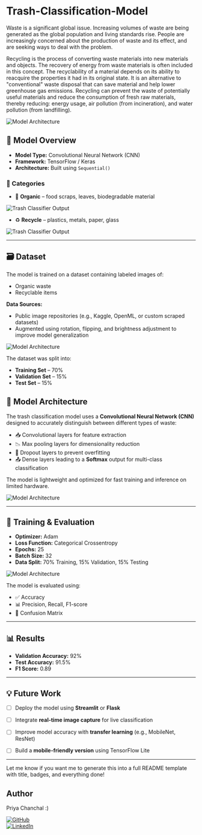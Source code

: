 # Trash-Classification-Model
Waste is a significant global issue. Increasing volumes of waste are being generated as the global population and living standards rise. People are increasingly concerned about the production of waste and its effect, and are seeking ways to deal with the problem.


Recycling is the process of converting waste materials into new materials and objects. The recovery of energy from waste materials is often included in this concept. The recyclability of a material depends on its ability to reacquire the properties it had in its original state. It is an alternative to "conventional" waste disposal that can save material and help lower greenhouse gas emissions. Recycling can prevent the waste of potentially useful materials and reduce the consumption of fresh raw materials, thereby reducing: energy usage, air pollution (from incineration), and water pollution (from landfilling).

![Model Architecture](https://github.com/Priya-C-016/Trash-Classification-Model/blob/main/images/download%20(7).png)
## 🧠 Model Overview



- **Model Type:** Convolutional Neural Network (CNN)
- **Framework:** TensorFlow / Keras
- **Architecture:** Built using `Sequential()`

### 🧪 Categories

- 🍌 **Organic** – food scraps, leaves, biodegradable material

![Trash Classifier Output](https://github.com/Priya-C-016/Trash-Classification-Model/blob/main/images/Screenshot%20(397).png)
  
- ♻️ **Recycle** – plastics, metals, paper, glass
  
![Trash Classifier Output](https://github.com/Priya-C-016/Trash-Classification-Model/blob/main/images/Screenshot%20(397).png)

---

## 🗃️ Dataset

The model is trained on a dataset containing labeled images of:

- Organic waste
- Recyclable items
  
**Data Sources:**
- Public image repositories (e.g., Kaggle, OpenML, or custom scraped datasets)
- Augmented using rotation, flipping, and brightness adjustment to improve model generalization


![Model Architecture](https://github.com/Priya-C-016/Trash-Classification-Model/blob/main/images/download%20(5).png)

The dataset was split into:
- **Training Set** – 70%
- **Validation Set** – 15%
- **Test Set** – 15%

## 🧠 Model Architecture

The trash classification model uses a **Convolutional Neural Network (CNN)** designed to accurately distinguish between different types of waste:

- 📥 Convolutional layers for feature extraction  
- 📉 Max pooling layers for dimensionality reduction  
- 🔄 Dropout layers to prevent overfitting  
- 📤 Dense layers leading to a **Softmax** output for multi-class classification  

The model is lightweight and optimized for fast training and inference on limited hardware.

![Model Architecture](https://github.com/Priya-C-016/Trash-Classification-Model/blob/main/images/__results___15_0.png)

---

## 🏁 Training & Evaluation

- **Optimizer:** Adam  
- **Loss Function:** Categorical Crossentropy  
- **Epochs:** 25  
- **Batch Size:** 32  
- **Data Split:** 70% Training, 15% Validation, 15% Testing

![Model Architecture](https://github.com/Priya-C-016/Trash-Classification-Model/blob/main/images/download%20(6).png)

The model is evaluated using:
- ✅ Accuracy
- 📊 Precision, Recall, F1-score
- 🧮 Confusion Matrix

---

## 📊 Results

- **Validation Accuracy:** 92%  
- **Test Accuracy:** 91.5%  
- **F1 Score:** 0.89  


---

## 💡 Future Work

- [ ] Deploy the model using **Streamlit** or **Flask**  
- [ ] Integrate **real-time image capture** for live classification  
- [ ] Improve model accuracy with **transfer learning** (e.g., MobileNet, ResNet)  
- [ ] Build a **mobile-friendly version** using TensorFlow Lite  


---

Let me know if you want me to generate this into a full README template with title, badges, and everything done!

## Author
Priya Chanchal :)

[![GitHub](https://img.shields.io/badge/GitHub-Priya--C--016-black?logo=github)](https://github.com/Priya-C-016)  
[![LinkedIn](https://img.shields.io/badge/LinkedIn-Priya--Chanchal-blue?logo=linkedin)](https://www.linkedin.com/in/priya-chanchal-050b86288/)
